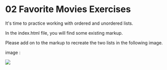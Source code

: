 # 02 Favorite Movies Exercises

It's time to practice working with ordered and unordered lists.<br/>

In the index.html file, you will find some existing markup.<br/>

Please add on to the markup to recreate the two lists in the following image.<br/>

image : <br/>

<img src="https://img-c.udemycdn.com/redactor/raw/2020-10-05_19-18-33-21087b4c2d013307c929100fc9861083.png">
